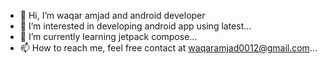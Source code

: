 - 👋 Hi, I’m waqar amjad and android developer
- 👀 I’m interested in developing android app using latest...
- 🌱 I’m currently learning jetpack compose...
- 📫 How to reach me, feel free contact at waqaramjad0012@gmail.com...

<!---
waqaramjad0012/waqaramjad is a ✨ special ✨ repository because its `README.md` (this file) appears on your GitHub profile.
You can click the Preview link to take a look at your changes.
--->

